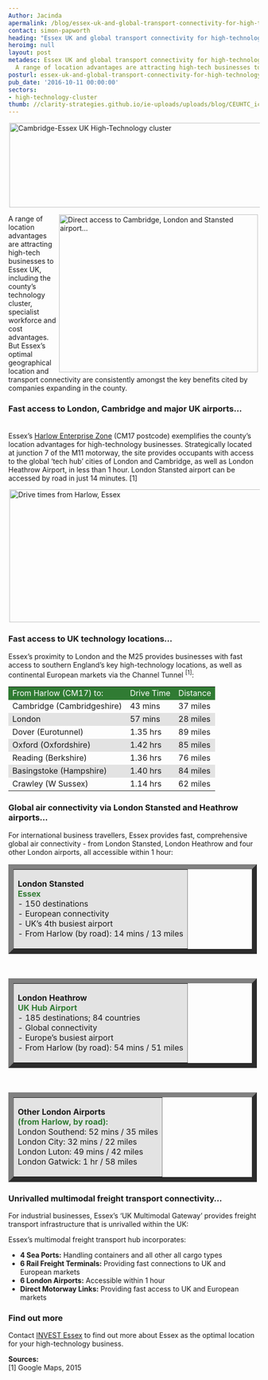 ```yaml
---
Author: Jacinda
apermalink: /blog/essex-uk-and-global-transport-connectivity-for-high-technology-businesses
contact: simon-papworth
heading: "Essex UK and global transport connectivity for high-technology businesses\u2026"
heroimg: null
layout: post
metadesc: Essex UK and global transport connectivity for high-technology businesses.
  A range of location advantages are attracting high-tech businesses to Essex...
posturl: essex-uk-and-global-transport-connectivity-for-high-technology-businesses
pub_date: '2016-10-11 00:00:00'
sectors:
- high-technology-cluster
thumb: //clarity-strategies.github.io/ie-uploads/uploads/blog/CEUHTC_icon_square_mini1.jpg
---
```


<p><img alt='Cambridge-Essex UK High-Technology cluster' src='//clarity-strategies.github.io/ie-uploads/uploads/blog/CEUHTC_icon_landscape_600.jpg' style='margin-left: 2px; margin-right: 2px; height: 170px; width: 600px;'/></p><p><img alt='Direct access to Cambridge, London and Stansted airport…' src='//clarity-strategies.github.io/ie-uploads/uploads/about/Essex_Map_700.jpg' style='width: 400px; height: 317px; margin-left: 2px; margin-right: 2px; float: right;'/>A range of location advantages are attracting high-tech businesses to Essex UK, including the county’s technology cluster, specialist workforce and cost advantages. But Essex’s optimal geographical location and transport connectivity are consistently amongst the key benefits cited by companies expanding in the county.</p><h3>Fast access to London, Cambridge and major UK airports…<br/> </h3><p>Essex’s <a href='http://investessex.co.uk/studies/place-studies/harlow-enterprise-zone' target='_blank'>Harlow Enterprise Zone</a> (CM17 postcode) exemplifies the county’s location advantages for high-technology businesses. Strategically located at junction 7 of the M11 motorway, the site provides occupants with access to the global ‘tech hub’ cities of London and Cambridge, as well as London Heathrow Airport, in less than 1 hour. London Stansted airport can be accessed by road in just 14 minutes. [1]</p><p><img alt='Drive times from Harlow, Essex' src='//clarity-strategies.github.io/ie-uploads/uploads/blog/HT3_Drive_Times.jpg' style='width: 600px; height: 267px; margin-left: 2px; margin-right: 2px;'/></p><h3>Fast access to UK technology locations…</h3><p>Essex’s proximity to London and the M25 provides businesses with fast access to southern England’s key high-technology locations, as well as continental European markets via the Channel Tunnel <sup>[1]</sup>: </p><table border='0' cellpadding='3' cellspacing='0' style='width: 500px;'><tbody><tr bgcolor='#307b33'><td><span style='color:#FFFFFF;'>From Harlow (CM17) to:</span></td><td><span style='color:#FFFFFF;'>Drive Time</span></td><td><span style='color:#FFFFFF;'><span style='background-color:#307b33;'>Distance</span></span></td></tr><tr><td>Cambridge (Cambridgeshire)</td><td>43 mins</td><td>37 miles</td></tr><tr bgcolor='#e3e3e3'><td>London</td><td>57 mins</td><td>28 miles</td></tr><tr><td>Dover (Eurotunnel)</td><td>1.35 hrs</td><td>89 miles</td></tr><tr bgcolor='#e3e3e3'><td>Oxford (Oxfordshire)</td><td>1.42 hrs</td><td>85 miles</td></tr><tr><td>Reading (Berkshire)</td><td>1.36 hrs</td><td>76 miles</td></tr><tr bgcolor='#e3e3e3'><td>Basingstoke (Hampshire)</td><td>1.40 hrs</td><td>84 miles</td></tr><tr><td>Crawley (W Sussex)</td><td>1.14 hrs</td><td>62 miles</td></tr></tbody></table><h3>Global air connectivity via London Stansted and Heathrow airports…</h3><p>For international business travellers, Essex provides fast, comprehensive global air connectivity - from London Stansted, London Heathrow and four other London airports, all accessible within 1 hour: </p><table border='10' cellpadding='0' cellspacing='0' style='width: 500px;'><tbody><tr bgcolor='#e3e3e3'><td><p><strong>London Stansted<br/><span style='color:#307b33;'>Essex</span></strong><br/>			- 150 destinations<br/>			- European connectivity<br/>			- UK’s 4th busiest airport<br/>			- From Harlow (by road): 14 mins / 13 miles</p></td></tr></tbody></table><p> </p><table border='10' cellpadding='0' cellspacing='0' style='width: 500px;'><tbody><tr><td style='background-color: rgb(227, 227, 227);'><p><strong>London Heathrow</strong><br/><strong><span style='color:#307b33;'>UK Hub Airport</span></strong><br/>			- 185 destinations; 84 countries<br/>			- Global connectivity<br/>			- Europe’s busiest airport<br/>			- From Harlow (by road): 54 mins / 51 miles</p></td></tr></tbody></table><p> </p><table border='10' cellpadding='0' cellspacing='0' style='width: 500px;'><tbody><tr><td style='background-color: rgb(227, 227, 227);'><p><strong>Other London Airports</strong><br/><strong><span style='color:#307b33;'>(from Harlow, by road):</span></strong><br/>			London Southend: 52 mins / 35 miles<br/>			London City: 32 mins / 22 miles<br/>			London Luton: 49 mins / 42 miles      <br/>			London Gatwick: 1 hr / 58 miles</p></td></tr></tbody></table><h3>Unrivalled multimodal freight transport connectivity…</h3><p>For industrial businesses, Essex’s ‘UK Multimodal Gateway’ provides freight transport infrastructure that is unrivalled within the UK:</p><p>Essex’s multimodal freight transport hub incorporates:</p><ul><li><strong>4 Sea Ports:</strong> Handling containers and all other all cargo types</li><li><strong>6 Rail Freight Terminals:</strong> Providing fast connections to UK and European markets</li><li><strong>6 London Airports:</strong> Accessible within 1 hour</li><li><strong>Direct Motorway Links:</strong> Providing fast access to UK and European markets</li></ul><h3>Find out more</h3><p>Contact <a href='../index.html' target='_blank'>INVEST Essex</a> to find out more about Essex as the optimal location for your high-technology business.</p><p><strong>Sources:</strong><br/>[1] Google Maps, 2015</p>